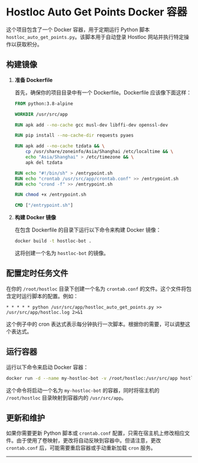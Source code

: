 # Hostloc Auto Get Points Docker 容器

这个项目包含了一个 Docker 容器，用于定期运行 Python 脚本 `hostloc_auto_get_points.py`。该脚本用于自动登录 Hostloc 网站并执行特定操作以获取积分。

## 构建镜像

1. **准备 Dockerfile**

    首先，确保你的项目目录中有一个 Dockerfile。Dockerfile 应该像下面这样：

    ```Dockerfile
    FROM python:3.8-alpine

    WORKDIR /usr/src/app

    RUN apk add --no-cache gcc musl-dev libffi-dev openssl-dev

    RUN pip install --no-cache-dir requests pyaes

    RUN apk add --no-cache tzdata && \
        cp /usr/share/zoneinfo/Asia/Shanghai /etc/localtime && \
        echo "Asia/Shanghai" > /etc/timezone && \
        apk del tzdata

    RUN echo "#!/bin/sh" > /entrypoint.sh
    RUN echo "crontab /usr/src/app/crontab.conf" >> /entrypoint.sh
    RUN echo "crond -f" >> /entrypoint.sh

    RUN chmod +x /entrypoint.sh

    CMD ["/entrypoint.sh"]
    ```

2. **构建 Docker 镜像**

    在包含 Dockerfile 的目录下运行以下命令来构建 Docker 镜像：

    ```bash
    docker build -t hostloc-bot .
    ```

    这将创建一个名为 `hostloc-bot` 的镜像。

## 配置定时任务文件

在你的 `/root/hostloc` 目录下创建一个名为 `crontab.conf` 的文件。这个文件将包含定时运行脚本的配置。例如：

```
* * * * * python /usr/src/app/hostloc_auto_get_points.py >> /usr/src/app/hostloc.log 2>&1
```

这个例子中的 cron 表达式表示每分钟执行一次脚本。根据你的需要，可以调整这个表达式。

## 运行容器

运行以下命令来启动 Docker 容器：

```bash
docker run -d --name my-hostloc-bot -v /root/hostloc:/usr/src/app hostloc-bot
```

这个命令将启动一个名为 `my-hostloc-bot` 的容器，同时将宿主机的 `/root/hostloc` 目录映射到容器内的 `/usr/src/app`。

## 更新和维护

如果你需要更新 Python 脚本或 `crontab.conf` 配置，只需在宿主机上修改相应文件。由于使用了卷映射，更改将自动反映到容器中。但请注意，更改 `crontab.conf` 后，可能需要重启容器或手动重新加载 `cron` 服务。

---
